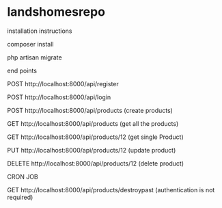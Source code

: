 # landshomesrepo
installation instructions

composer install

php artisan migrate

end points

POST http://localhost:8000/api/register

POST http://localhost:8000/api/login

POST http://localhost:8000/api/products  (create products)

GET http://localhost:8000/api/products  (get all the products)

GET http://localhost:8000/api/products/12 (get single Product)

PUT http://localhost:8000/api/products/12 (update product)

DELETE http://localhost:8000/api/products/12 (delete product)

CRON JOB

GET http://localhost:8000/api/products/destroypast (authentication is not required)



